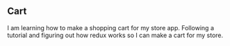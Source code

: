 ## Cart
I am learning how to make a shopping cart for my store app. Following a tutorial and figuring out how redux works so I can make a cart for my store.